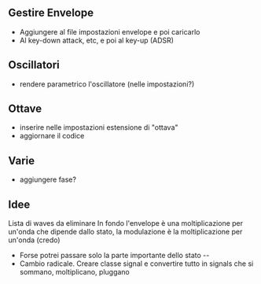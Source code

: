 ## Gestire Envelope
- Aggiungere al file impostazioni envelope e poi caricarlo
- Al key-down attack, etc, e poi al key-up (ADSR)

## Oscillatori
- rendere parametrico l'oscillatore (nelle impostazioni?)

## Ottave
- inserire nelle impostazioni estensione di "ottava"
- aggiornare il codice

## Varie
- aggiungere fase?

## Idee
Lista di waves da eliminare
In fondo l'envelope è una moltiplicazione per un'onda che dipende dallo stato,
la modulazione è la moltiplicazione per un'onda (credo)
- Forse potrei passare solo la parte importante dello stato
--
- Cambio radicale. Creare classe signal e convertire tutto in signals che si sommano, moltiplicano, pluggano

